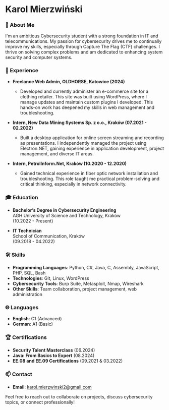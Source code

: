 # Karol Mierzwiński

### 📜 About Me
I'm an ambitious Cybersecurity student with a strong foundation in IT and telecommunications. My passion for cybersecurity drives me to continually improve my skills, especially through Capture The Flag (CTF) challenges. I thrive on solving complex problems and am dedicated to enhancing system security and computer systems.

### 💼 Experience

- **Freelance Web Admin, OLDHORSE, Katowice (2024)**
  - Developed and currently administer an e-commerce site for a clothing retailer. This site was built using WordPress, where I manage updates and maintain custom plugins I developed. This hands-on work has deepened my skills in web management and troubleshooting.

- **Intern, New Data Mining Systems Sp. z o.o., Kraków (07.2021 - 02.2022)**
  - Built a desktop application for online screen streaming and recording as presentations. I independently managed the project using Electron.NET, gaining experience in application development, project management, and diverse IT areas.

- **Intern, PetrolInform.Net, Kraków (10.2020 - 12.2020)**
  - Gained technical experience in fiber optic network installation and troubleshooting. This role taught me practical problem-solving and critical thinking, especially in network connectivity.

### 🎓 Education

- **Bachelor’s Degree in Cybersecurity Engineering**  
  AGH University of Science and Technology, Kraków  
  (10.2022 - Present)

- **IT Technician**  
  School of Communication, Kraków  
  (09.2018 - 04.2022)

### 🛠️ Skills

- **Programming Languages**: Python, C#, Java, C, Assembly, JavaScript, PHP, SQL, Bash
- **Technologies**: Git, Linux, WordPress
- **Cybersecurity Tools**: Burp Suite, Metasploit, Nmap, Wireshark
- **Other Skills**: Team collaboration, project management, web administration

### 🌐 Languages

- **English**: C1 (Advanced)
- **German**: A1 (Basic)

### 🏆 Certifications

- **Security Talent Masterclass** (06.2024)
- **Java: From Basics to Expert** (08.2024)
- **EE.08 and EE.09 Certifications** (09.2021 & 03.2022)

### 📫 Contact

- **Email**: karol.mierzwinski2@gmail.com

Feel free to reach out to collaborate on projects, discuss cybersecurity topics, or connect professionally!
